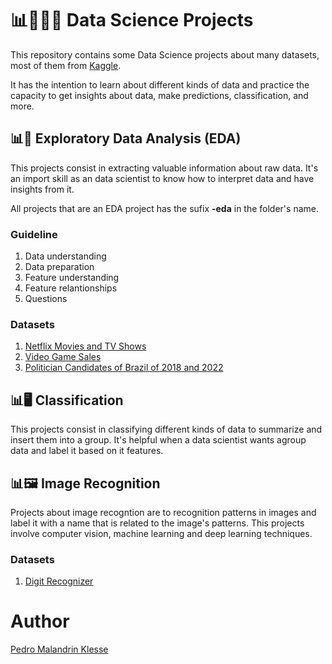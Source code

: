 # 📊👨🏼‍💻 Data Science Projects

This repository contains some Data Science projects about many datasets, most of them from [Kaggle](https://www.kaggle.com).

It has the intention to learn about different kinds of data and practice the capacity to get insights about data, make predictions, classification, and more.


## 📊🔎 Exploratory Data Analysis (EDA)

This projects consist in extracting valuable information about raw data. It's an import skill as an data scientist to know 
how to interpret data and have insights from it.

All projects that are an EDA project has the sufix **-eda** in the folder's name.

### Guideline

1. Data understanding
2. Data preparation
3. Feature understanding
4. Feature relantionships
5. Questions

### Datasets

1. [Netflix Movies and TV Shows](https://www.kaggle.com/datasets/shivamb/netflix-shows)
2. [Video Game Sales](https://www.kaggle.com/datasets/gregorut/videogamesales)
3. [Politician Candidates of Brazil of 2018 and 2022](https://dadosabertos.tse.jus.br/dataset/)

## 📊🖥️ Classification

This projects consist in classifying different kinds of data to summarize and insert them into a group. It's helpful when a data scientist 
wants agroup data and label it based on it features.

## 📊🖼️ Image Recognition

Projects about image recogntion are to recognition patterns in images and label it with a name that 
is related to the image's patterns. This projects involve computer vision, machine learning and deep learning techniques.

### Datasets

1. [Digit Recognizer](https://www.kaggle.com/competitions/digit-recognizer/data)


# Author

[Pedro Malandrin Klesse](https://www.github.com/Klesse)
